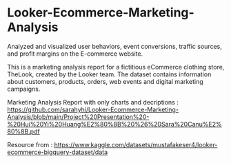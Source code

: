# Looker-Ecommerce-Marketing-Analysis
Analyzed and visualized user behaviors, event conversions, traffic sources, and profit margins on the E-commerce website.

This is a marketing analysis report for a fictitious eCommerce clothing store, TheLook, created by the Looker team. The dataset contains information about customers, products, orders, web events and digital marketing campaigns.

Marketing Analysis Report with only charts and decriptions : https://github.com/sarahyhi/Looker-Ecommerce-Marketing-Analysis/blob/main/Project%20Presentation%20-%20Hui%20Yi%20Huang%E2%80%8B%20%26%20Sara%20Canu%E2%80%8B.pdf

Resource from : https://www.kaggle.com/datasets/mustafakeser4/looker-ecommerce-bigquery-dataset/data
